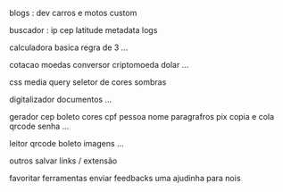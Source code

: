 blogs : 
dev
carros e motos custom


buscador : 
ip
cep
latitude 
metadata
logs


calculadora
basica
regra de 3
...

cotacao
moedas
conversor
criptomoeda
dolar
...

css
media query
seletor de cores
sombras

digitalizador
documentos
...


gerador
cep
boleto
cores
cpf
pessoa
nome
paragrafros
pix copia e cola
qrcode
senha
...

leitor
qrcode
boleto
imagens
...

outros
salvar links / extensão













favoritar ferramentas
enviar feedbacks
uma ajudinha para nois













